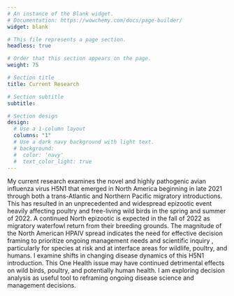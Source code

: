 ```yaml
---
# An instance of the Blank widget.
# Documentation: https://wowchemy.com/docs/page-builder/
widget: blank

# This file represents a page section.
headless: true

# Order that this section appears on the page.
weight: 75

# Section title
title: Current Research

# Section subtitle
subtitle:

# Section design
design:
  # Use a 1-column layout
  columns: "1"
  # Use a dark navy background with light text.
  # background:
  #  color: 'navy'
  #  text_color_light: true
---
```


My current research examines the novel and highly pathogenic avian influenza virus H5N1 that emerged in North America beginning in late 2021 through both a trans-Atlantic  and Northern Pacific migratory introductions. This has resulted in an unprecedented and widespread epizootic event heavily affecting poultry and free-living wild birds in the spring and summer of 2022. A continued North epizootic is expected in the fall of 2022 as migratory waterfowl return from their breeding grounds. The magnitude of the North American HPAIV spread indicates the need for effective decision framing to prioritize ongoing management needs and scientific inquiry , particularly for species at risk and at interface areas for wildlife, poultry, and humans. I examine shifts in changing disease dynamics of this H5N1 introduction. This One Health issue may have continued detrimental effects on wild birds, poultry, and potentially human health. I am exploring decision analysis as useful tool to reframing ongoing disease science and management decisions.
